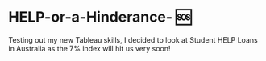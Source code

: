 # HELP-or-a-Hinderance- 🆘
Testing out my new Tableau skills, I decided to look at Student HELP Loans in Australia as the 7% index will hit us very soon!


